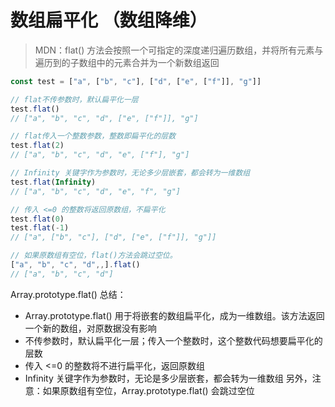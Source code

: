 # 数组扁平化 （数组降维）

> MDN：flat() 方法会按照一个可指定的深度递归遍历数组，并将所有元素与遍历到的子数组中的元素合并为一个新数组返回

``` javascript
const test = ["a", ["b", "c"], ["d", ["e", ["f"]], "g"]]

// flat不传参数时，默认扁平化一层
test.flat()
// ["a", "b", "c", "d", ["e", ["f"]], "g"]

// flat传入一个整数参数，整数即扁平化的层数
test.flat(2)
// ["a", "b", "c", "d", "e", ["f"], "g"]

// Infinity 关键字作为参数时，无论多少层嵌套，都会转为一维数组
test.flat(Infinity)
// ["a", "b", "c", "d", "e", "f", "g"]

// 传入 <=0 的整数将返回原数组，不扁平化
test.flat(0)
test.flat(-1)
// ["a", ["b", "c"], ["d", ["e", ["f"]], "g"]]

// 如果原数组有空位，flat()方法会跳过空位。
["a", "b", "c", "d",,].flat()
// ["a", "b", "c", "d"]
```

Array.prototype.flat() 总结：

- Array.prototype.flat() 用于将嵌套的数组扁平化，成为一维数组。该方法返回一个新的数组，对原数据没有影响
- 不传参数时，默认扁平化一层；传入一个整数时，这个整数代码想要扁平化的层数
- 传入 <=0 的整数将不进行扁平化，返回原数组
- Infinity 关键字作为参数时，无论是多少层嵌套，都会转为一维数组
另外，注意：如果原数组有空位，Array.prototype.flat() 会跳过空位